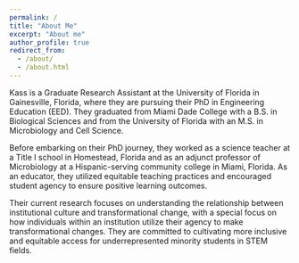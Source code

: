 ```yaml
---
permalink: /
title: "About Me"
excerpt: "About me"
author_profile: true
redirect_from: 
  - /about/
  - /about.html
---
```


Kass is a Graduate Research Assistant at the University of Florida in Gainesville, Florida, where they are pursuing their PhD in Engineering Education (EED). They graduated from Miami Dade College with a B.S. in Biological Sciences and from the University of Florida with an M.S. in Microbiology and Cell Science.

Before embarking on their PhD journey, they worked as a science teacher at a Title I school in Homestead, Florida and as an adjunct professor of Microbiology at a Hispanic-serving community college in Miami, Florida. As an educator, they utilized equitable teaching practices and encouraged student agency to ensure positive learning outcomes.

Their current research focuses on understanding the relationship between institutional culture and transformational change, with a special focus on how individuals within an institution utilize their agency to make transformational changes. They are committed to cultivating more inclusive and equitable access for underrepresented minority students in STEM fields.
